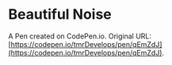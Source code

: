 # Beautiful Noise

A Pen created on CodePen.io. Original URL: [https://codepen.io/tmrDevelops/pen/qEmZdJ](https://codepen.io/tmrDevelops/pen/qEmZdJ).

